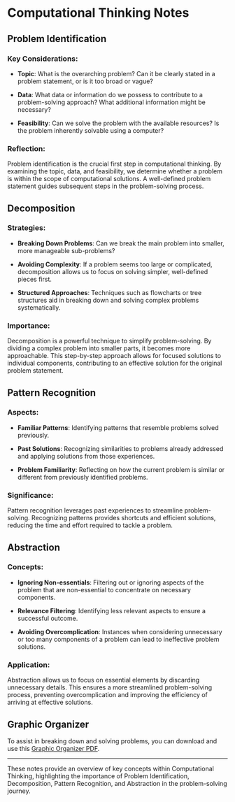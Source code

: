 # Computational Thinking Notes

## Problem Identification

### Key Considerations:

- **Topic**: What is the overarching problem? Can it be clearly stated in a problem statement, or is it too broad or vague?
- **Data**: What data or information do we possess to contribute to a problem-solving approach? What additional information might be necessary?

- **Feasibility**: Can we solve the problem with the available resources? Is the problem inherently solvable using a computer?

### Reflection:

Problem identification is the crucial first step in computational thinking. By examining the topic, data, and feasibility, we determine whether a problem is within the scope of computational solutions. A well-defined problem statement guides subsequent steps in the problem-solving process.

## Decomposition

### Strategies:

- **Breaking Down Problems**: Can we break the main problem into smaller, more manageable sub-problems?

- **Avoiding Complexity**: If a problem seems too large or complicated, decomposition allows us to focus on solving simpler, well-defined pieces first.

- **Structured Approaches**: Techniques such as flowcharts or tree structures aid in breaking down and solving complex problems systematically.

### Importance:

Decomposition is a powerful technique to simplify problem-solving. By dividing a complex problem into smaller parts, it becomes more approachable. This step-by-step approach allows for focused solutions to individual components, contributing to an effective solution for the original problem statement.

## Pattern Recognition

### Aspects:

- **Familiar Patterns**: Identifying patterns that resemble problems solved previously.

- **Past Solutions**: Recognizing similarities to problems already addressed and applying solutions from those experiences.

- **Problem Familiarity**: Reflecting on how the current problem is similar or different from previously identified problems.

### Significance:

Pattern recognition leverages past experiences to streamline problem-solving. Recognizing patterns provides shortcuts and efficient solutions, reducing the time and effort required to tackle a problem.

## Abstraction

### Concepts:

- **Ignoring Non-essentials**: Filtering out or ignoring aspects of the problem that are non-essential to concentrate on necessary components.

- **Relevance Filtering**: Identifying less relevant aspects to ensure a successful outcome.

- **Avoiding Overcomplication**: Instances when considering unnecessary or too many components of a problem can lead to ineffective problem solutions.

### Application:

Abstraction allows us to focus on essential elements by discarding unnecessary details. This ensures a more streamlined problem-solving process, preventing overcomplication and improving the efficiency of arriving at effective solutions.

## Graphic Organizer

To assist in breaking down and solving problems, you can download and use this [Graphic Organizer PDF](./Graphic-Organizer.pdf).

---

These notes provide an overview of key concepts within Computational Thinking, highlighting the importance of Problem Identification, Decomposition, Pattern Recognition, and Abstraction in the problem-solving journey.
